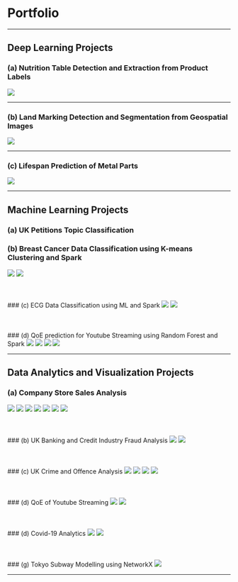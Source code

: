 # Portfolio

---

## Deep Learning Projects 

### (a) Nutrition Table Detection and Extraction from Product Labels
<img src="images/val_batch2_pred.jpg?raw=true"/>

---
### (b) Land Marking Detection and Segmentation from Geospatial Images
<img src="images/forportfolio.png?raw=true"/>

---
### (c) Lifespan Prediction of Metal Parts
<img src="images/dummy_thumbnail.jpg?raw=true"/>

---

## Machine Learning Projects

### (a) UK Petitions Topic Classification
### (b) Breast Cancer Data Classification using K-means Clustering and Spark
<img src="images/bckmeans.png?raw=true"/>
<img src="images/bckmeanss.png?raw=true"/><br /><br /><br /><br />
### (c) ECG Data Classification using ML and Spark
<img src="images/actual.PNG?raw=true"/>
<img src="images/kmeans.PNG?raw=true"/><br /><br /><br /><br />
### (d) QoE prediction for Youtube Streaming using Random Forest and Spark
<img src="images/DTprediction.png?raw=true"/>
<img src="images/elbowmethod.png?raw=true"/>
<img src="images/gridcvGB.png?raw=true"/>
<img src="images/tuningNN.png?raw=true"/>

---

## Data Analytics and Visualization Projects

### (a) Company Store Sales Analysis
<img src="images/volume_segmentation.png?raw=true"/>
<img src="images/dailyCustomers_40 stores.png?raw=true"/>
<img src="images/low_volume_stores.PNG?raw=true"/>
<img src="images/high_and_medium_volume.png?raw=true"/>
<img src="images/heatmap_40stores.png?raw=true"/>
<img src="images/boxplots_new.png?raw=true"/>
<img src="images/radar_subplots_new.png?raw=true"/><br /><br /><br /><br />
### (b) UK Banking and Credit Industry Fraud Analysis
<img src="images/Advancefeefraud.png?raw=true"/>
<img src="images/consumerfraud.png?raw=true"/><br /><br /><br /><br />
### (c) UK Crime and Offence Analysis
<img src="images/areavsoffences.png?raw=true"/>
<img src="images/areavspoplrate.png?raw=true"/>
<img src="images/df2areavsoffence.png?raw=true"/>
<img src="images/df2areavspoplrate.png?raw=true"/><br /><br /><br /><br />
### (d) QoE of Youtube Streaming
<img src="images/qoeheatmap.png?raw=true"/>
<img src="images/qoeprcurve.png?raw=true"/><br /><br /><br /><br />
### (d) Covid-19 Analytics
<img src="images/covid1.PNG?raw=true"/>
<img src="images/covid2.PNG?raw=true"/><br /><br /><br /><br />
### (g) Tokyo Subway Modelling using NetworkX
<img src="images/nodes.png?raw=true"/>

---
